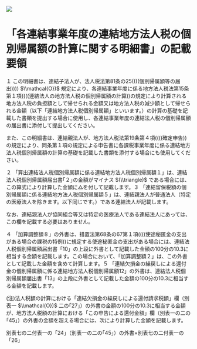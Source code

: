 ![](https://www.nta.go.jp/tmp/80d4e489-a146-480d-bafb-6343ee18ebde/images/dd2576b12775cd939ea3d907363ed7ab1c9fe03b61f80048ebd1b0263c418203.jpg)

# 「各連結事業年度の連結地方法人税の個別帰属額の計算に関する明細書」の記載要領

１ この明細書は、連結子法人が、法人税法第81条の25((((個別帰属額等の届出)))) $\\mathcal{O})$ 規定により、各連結事業年度に係る地方法人税法第15条第１項((((連結法人の地方法人税の個別帰属額の計算))の規定により計算される地方法人税の負担額として帰せられる金額又は地方法人税の減少額として帰せられる金額（以下「連結地方法人税個別帰属額」といいます。）の計算の基礎を記載した書類を提出する場合に使用し、各連結事業年度の連結法人税の個別帰属額の届出書に添付して提出してください。

また、この明細書は、連結親法人が、地方法人税法第19条第４項((((確定申告))の規定により、同条第１項の規定による申告書に各課税事業年度に係る連結地方法人税個別帰属額の計算の基礎を記載した書類を添付する場合にも使用してください。

２ 「算出連結法人税個別帰属額に係る連結地方法人税個別帰属額１」は、連結法人税個別帰属額届出書｢２｣の金額がマイナス $(\\triangle)$ である場合には、この算式により計算した金額に△を付して記載します。３ 「連結留保税額の個別帰属額に係る連結地方法人税個別帰属額５」は、連結親法人が普通法人（特定の医療法人を除きます。以下同じです。）である連結法人が記載します。

なお、連結親法人が協同組合等又は特定の医療法人である連結法人にあっては、この欄を記載する必要はありません。

４ 「加算調整額８」の外書は、措置法第68条の67第１項((((使途秘匿金の支出がある場合の課税の特例))に規定する使途秘匿金の支出がある場合には、連結法人税個別帰属額届出書「10」の上段に外書として記載した金額の100分の10.3に相当する金額を記載します。この場合において、「加算調整額２」は、この外書として記載した金額を含めて計算します。５ 「連結欠損金の繰戻しによる還付金の個別帰属額に係る連結地方法人税個別帰属額12」の外書は、連結法人税個別帰属額届出書「13」の上段に外書として記載した金額の100分の10.3に相当する金額を記載します。

(注)法人税額の計算における「連結欠損金の繰戻しによる還付請求税額」欄（別表一 $\\mathcal{O})$ 二の｢27｣）の外書の金額の100分の10.3に相当する金額が、地方法人税額の計算における「この申告による還付金額」欄（別表一の二の｢45｣）の外書の金額を超える場合には、次により計算した金額を記載します。

別表七の二付表一の「24」（別表一の二の｢45｣）の外書×別表七の二付表一の「26」